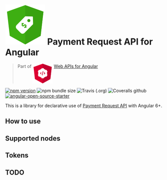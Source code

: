 # ![ng-web-apis logo](assets/payment-request.svg) Payment Request API for Angular

> Part of <img src="assets/web-api.svg" align="top"> [Web APIs for Angular](https://ng-web-apis.github.io/)

[![npm version](https://img.shields.io/npm/v/@ng-web-apis/payment-request.svg)](https://npmjs.com/package/ng-web-apis/payment-request)
![npm bundle size](https://img.shields.io/bundlephobia/minzip/@ng-web-apis/payment-request)
![Travis (.org)](https://img.shields.io/travis/ng-web-apis/payment-request)
![Coveralls github](https://img.shields.io/coveralls/github/ng-web-apis/payment-request)
[![angular-open-source-starter](https://img.shields.io/badge/made%20with-angular--open--source--starter-d81676?logo=angular)](https://github.com/TinkoffCreditSystems/angular-open-source-starter)

This is a library for declarative use of [Payment Request API](https://developer.mozilla.org/en-US/docs/Web/API/Payment_Request_API) with Angular 6+.

## How to use

## Supported nodes

## Tokens

## TODO
